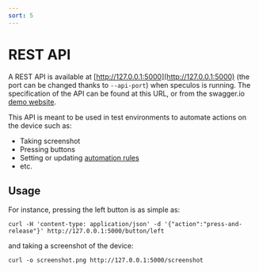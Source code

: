 ```yaml
---
sort: 5
---
```


# REST API

A REST API is available at [http://127.0.0.1:5000](http://127.0.0.1:5000) (the port can be changed thanks to `--api-port`) when speculos is running. The specification of the API can be found at this URL, or from the swagger.io [demo website](https://petstore.swagger.io/?url=https://raw.githubusercontent.com/LedgerHQ/speculos/master/api/swagger/swagger.json).

This API is meant to be used in test environments to automate actions on the device such as:

- Taking screenshot
- Pressing buttons
- Setting or updating [automation rules](automation.md)
- etc.

## Usage

For instance, pressing the left button is as simple as:

```console
curl -H 'content-type: application/json' -d '{"action":"press-and-release"}' http://127.0.0.1:5000/button/left
```

and taking a screenshot of the device:

```console
curl -o screenshot.png http://127.0.0.1:5000/screenshot
```
